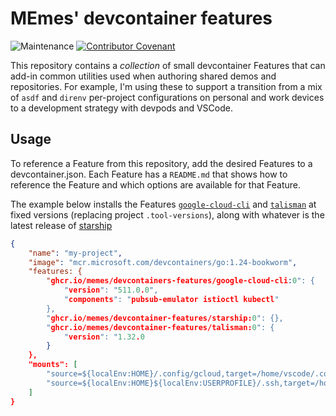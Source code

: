 # MEmes' devcontainer features

![Maintenance](https://img.shields.io/maintenance/yes/2025)
[![Contributor Covenant](https://img.shields.io/badge/Contributor%20Covenant-2.1-4baaaa.svg)](CODE_OF_CONDUCT.md)

This repository contains a _collection_ of small devcontainer Features that can add-in common utilities used when
authoring shared demos and repositories. For example, I'm using these to support a transition from a mix of `asdf` and
`direnv` per-project configurations on personal and work devices to a development strategy with devpods and VSCode.

## Usage

To reference a Feature from this repository, add the desired Features to a devcontainer.json. Each Feature has a
`README.md` that shows how to reference the Feature and which options are available for that Feature.

The example below installs the Features [`google-cloud-cli`](https://cloud.google.com/cli) and
[`talisman`](https://thoughtworks.github.io/talisman/) at fixed versions (replacing project `.tool-versions`), along
with whatever is the latest release of [starship](https://starship.rs)

```json
{
    "name": "my-project",
    "image": "mcr.microsoft.com/devcontainers/go:1.24-bookworm",
    "features: {
        "ghcr.io/memes/devcontainers-features/google-cloud-cli:0": {
            "version": "511.0.0",
            "components": "pubsub-emulator istioctl kubectl"
        },
        "ghcr.io/memes/devcontainer-features/starship:0": {},
        "ghcr.io/memes/devcontainer-features/talisman:0": {
            "version": "1.32.0
        }
    },
    "mounts": [
        "source=${localEnv:HOME}/.config/gcloud,target=/home/vscode/.config/gcloud,type=bind",
        "source=${localEnv:HOME}${localEnv:USERPROFILE}/.ssh,target=/home/vscode/.ssh,type=bind,readonly"
    ]
}
```
